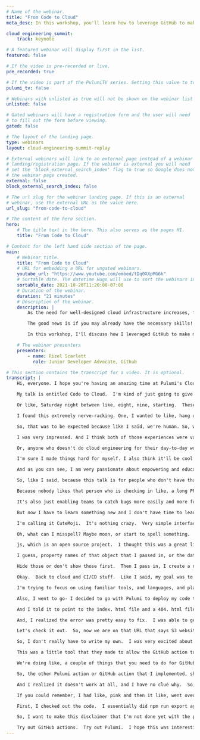 ```yaml
---
# Name of the webinar.
title: "From Code to Cloud"
meta_desc: In this workshop, you'll learn how to leverage GitHub to make code CloudOps ready without learning new tools or collecting new certifications.

cloud_engineering_summit:
    track: keynote

# A featured webinar will display first in the list.
featured: false

# If the video is pre-recorded or live.
pre_recorded: true

# If the video is part of the PulumiTV series. Setting this value to true will list the video in the "PulumiTV" section.
pulumi_tv: false

# Webinars with unlisted as true will not be shown on the webinar list
unlisted: false

# Gated webinars will have a registration form and the user will need
# to fill out the form before viewing.
gated: false

# The layout of the landing page.
type: webinars
layout: cloud-engineering-summit-replay

# External webinars will link to an external page instead of a webinar
# landing/registration page. If the webinar is external you will need
# set the 'block_external_search_index' flag to true so Google does not index
# the webinar page created.
external: false
block_external_search_index: false

# The url slug for the webinar landing page. If this is an external
# webinar, use the external URL as the value here.
url_slug: "from-code-to-cloud"

# The content of the hero section.
hero:
    # The title text in the hero. This also serves as the pages H1.
    title: "From Code to Cloud"

# Content for the left hand side section of the page.
main:
    # Webinar title.
    title: "From Code to Cloud"
    # URL for embedding a URL for ungated webinars.
    youtube_url: "https://www.youtube.com/embed/tDq0XXpMG6k"
    # Sortable date. The datetime Hugo will use to sort the webinars in date order.
    sortable_date: 2021-10-20T11:20:00-07:00
    # Duration of the webinar.
    duration: "21 minutes"
    # Description of the webinar.
    description: |
        As the need for well-designed cloud infrastructure increases, front end developers and early career developers may be feeling the pressure to learn CloudOps and DevOps practices. Commonly, software developers are on time crunch and don't always have extra time to study more.

        The good news is if you may already have the necessary skills!

        In this workshop, I'll discuss how I leveraged GitHub to make my code CloudOps ready without learning new tools or collecting new certifications.

    # The webinar presenters
    presenters:
        - name: Rizel Scarlett
          role: Junior Developer Advocate, Github

# This section contains the transcript for a video. It is optional.
transcript: |
    Hi, everyone. I hope you're having an amazing time at Pulumi's Cloud Engineering Summit. I know that I am. I want to take this time to personally thank the team at Pulumi for giving me the space to talk about my learnings, my experiences in code. So, let's jump straight into it.

    My talk is entitled Code to Cloud.  I'm kind of just going to give an overview of how I got my code to be hosted on the cloud with very little cloud engineering experience and how you can do that too.  So, I'll start with a quick story of a time that I worked at a company that did releases at night.  And there was a reason we did this.  We did them like, Friday night at nine.

    Or like, Saturday night between like, eight, nine, starting.  These could end at up to like, midnight, depending on how many- how well things went.  How smoothly things went.  And the reason we did this is because we didn't have a great CI/CD pipeline in place.  So, it was all hands on deck to make sure that nothing broke before, during, or after the release.

    I found this extremely nerve-racking. One, I wanted to like, hang out on my weekend nights.  I'm young, so I wanted to have fun.  And then two, I just don't trust myself to find every single bug and to know what's broken, because I'm human.  So, most of the time, majority of the time, I would come in on Monday and things would be on fire.

    So, that was to be expected because like I said, we're human. So, we couldn't pick out and predict every single error.  On the flip side, after I worked at that company, I worked at another startup, but they use GitHub Actions to automate their release workflow.  I was actually very impressed. I'd never like, encountered or used GitHub Actions before that. And I was like, "Oh my gosh.  So cool." Like, the release takes like, five to 10 minutes. We can do it during the day. And if anything goes wrong, you can easily revert it.

    I was very impressed. And I think both of those experiences were valuable for me because they allowed me to see how important it is to have some kind of strong DevOps or CloudOps structure in your project. And to, at the very least, implement a CI/CD pipeline.  And I made it a goal to have a CI/CD pipeline for my personal projects and my freelance projects, just to get better practice and to get into the habit of doing that. So this talk, as you can probably tell, it's going to be for front end developers, early career developers, open source maintainers or contributors who are like, "Hmm, maybe I should implement some kind of CI/CD pipeline."

    Or, anyone who doesn't do cloud engineering for their day-to-day work. I know this is a cloud engineering summit.  So, a lot of y'all are cloud engineers. I'd advise you to still stick around because I want feedback. I want to know how I could've done things better, or more easily.

    I'm sure I made things hard for myself. I also think it'll be cool for you to see from this perspective of someone who is a little bit more front-end heavy. So, before I dive into that, you have no clue who I am. Right? So, my name is Rizél. I am a junior developer advocate at GitHub, and I was trained as a Full Stock Software Engineer three years ago. I've moved around the stack, but I've mostly been heavy in... On the front end. And I'm also a program director at G{Code} house, which is a nonprofit organization aimed at training women of color and people of color to code.

    And as you can see, I am very passionate about empowering and educating others, especially within the tech industry. I am passionate about my own learning journey, and I am addicted to Twitter. So, because I'm addicted to Twitter, I would definitely tell you to follow me on there. I'll follow back. I'll interact with you. My handle is @blackgirlbytes. That's my handle on Twitter, Hashnode, GitHub, Dev. to.  I will soon-to-be on TikTok and YouTube. So, if you want some awkward black girl content about code, definitely look out for me there.

    So, like I said, because this talk is for people who don't have that much cloud engineering experience or DevOps experience, you've heard me throwing around the words, or the term CI/CD pipeline.  Maybe you're wondering, "What does it mean?" and "Why does it matter?" CI/CD stands for Continuous Integration, and the CD part of it can stand for Continuous Delivery or Continuous Deployment.  I think it is all about, and it matters for like, these five reasons.  So, essentially it allows you or through CI/CD pipeline, you're creating automated test, code, builds.  You're encouraging your team to make small incremental changes, and check them in frequently.

    Because nobody likes that person who is checking in like, a long PR.  Like, 90 files changed.  Now you're affecting the whole team.  Now they have to all re-base off of you and get sidetracked from their actual task.  It's also automating the delivery of these applications to production, to staging, to dev, and whatever other environments you have.

    It's also just enabling teams to catch bugs more easily and more frequently because you have these automated processes in place.  And therefore, improving the code quality overall and improving the team morale.  Because now they have a reduced workload.  They can focus on collaboration, having fun, and coding.  So, of course, with these talks, someone tells you about a new tool or something you should be using, and you're like, "Yeah, this is cool.

    But now I have to learn something new and I don't have time to learn something new." I feel that pain, I feel that pain.  That's why I built my application with the intention that I am going to use familiar tools to put- to host my project on the cloud and to implement CI/CD pipeline.  So, I'm going to kind of show you guys my application very quickly.  I built a Git Emoji search app with Next.js, Tailwind CSS, and Fuse. js.  I've never used these technologies before, but they were very familiar to me because I'm like, familiar with React and I'm familiar with CSS.  Let me show you the app very quickly.  So, here's my app hosted locally.

    I'm calling it CuteMoji.  It's nothing crazy.  Very simple interface so far.  I'm sure it'll grow.  It shows the first couple of emojis and this is... this is calling GitHub's emoji API.  And essentially, I can do a search for whatever I'm looking for.  So, let's say I'm looking for yellow. It shows me like, a yellow circle, yellow heart, yellow square.  Let's say if I searched the word girl, it shows me a bunch of girls.  If I misspell something.

    Oh, what can I misspell? Maybe moon, or start to spell something.  We got mooncake, boo, book.  So, as you can see, this is the start of my application and it is using fuzzy search.  I kind of want to show you guys how I'm using fuzzy search because I thought it was cool.  So, I was able to do fuzzy searching within my app using Fuse.

    js, which is an open source project.  I thought this was a great lifesaver because I was considering writing my own algorithm for this, which would have been a lot of work.  Or, using a different tool that I would eventually have to start paying for as my project grew.  So, I didn't really want to do all of that.  I was able to implement this with like, very little lines of code. So, let's look at it over here.  As you can see, I have an options object and I'm passing in a keys property.  And in this keys property, I essentially am passing in all the...

    I guess, property names of that object that I passed in, or the data that I'm passing in.  And I'm saying like, I want my user to search by emoji name.  And the includeScore's line is essentially saying like, return the results that are most relevant.  So, it scores it in some way saying like, Oh, this is like, most relevant to least relevant.  I don't want to see the least relevant.

    Hide those or don't show those first.  Then I pass in, I create a new fuse objects instance, and I pass in the API data and this options object that I just created.  And then, I call a method called fuse. search.  And depending on whatever query that the user typed into the input bar, it'll call that search method on it and return the results.  It was so easy.  Like, what is this? Like, just a few lines of code, and I was able to do fuzzy searching.

    Okay.  Back to cloud and CI/CD stuff.  Like I said, my goal was to implement CI/CD pipeline and to get it hosted on the cloud.  Very simple stuff.  I just want to do this as a teaching tool for myself. And I expect my app to grow beyond what it is right now.  This is, this is to me, very simple or very simple for me.  So I wanted to be...  Have it be able to scale and to be maintainable. So, I also said I'm not trying to learn anything new.

    I'm trying to focus on using familiar tools, and languages, and platforms.  So, I decided to go for GitHub actions because I've been on GitHub for like, ever since I learned to code, so I'm very familiar with it.  And GitHub actions has open source, automated workflows.  I was thinking maybe I don't have to start from scratch.  Plus, actions are very well documented.

    Also, I went to go- I decided to go with Pulumi to deploy my code to the cloud.  One of the benefits of Pulumi is I don't have to like, learn how to use AWS, or Google Cloud Provider, or whatever you may have.  I just have to write in my favorite coding language, or the coding language I'm most familiar with, which is JavaScript.  So, I started off by creating an S3 bucket.  And here's like, my little Pulumi JavaScript that I wrote to create a new S3 bucket.

    And I told it to point to the index. html file and a 404. html file to say like, this is the index document of the website, and then this is the error page.  And then I ran Pulumi up.  That's kind of how you deploy your changes. I was like, "Wow, this is so easy.  I'm having fun." The only little problem I had is that I realized, "Wow, this is a next JS project and I don't have an index. html file." So, when I did pull Pulumi up and I went to go check if it got loaded to the S3 bucket, I saw an error.

    And, I realized the error was pretty easy to fix.  I was able to generate both an index. html file and a 404. html file by running "next build && next export" I added this as a script to my package. json, that way I'll just have to run npm run export. And then as you can see, it created an outfolder with all of these files in it.  So, it generated a website URL for me.  I could've given it a more specific name, and I probably will.  But this was my first attempt.  So, I just went with S3 website bucket.

    Let's check it out.  So, now we are on that URL that says S3 website bucket.  Bunch of random numbers.  And we're seeing the same thing that we saw that I had locally.  You type in words, you're getting emojis. So, everything's working.  Everything's good over here.  So essentially, I got it on the cloud.  It's on AWS.  Check to that one goal that I had. Then, my next goal was trying to lay the foundations for starting up like, a CI/CD pipeline.  I do want to warn y'all, this isn't like, the whole thing.  It's not the whole shebang.  It's just like, a very simple start.  And I realized Pulumi has GitHub action.

    So, I don't really have to write my own.  I was very excited about that.  So, here's how I initially set everything up to be able to use Pulumi's GitHub actions.  First, I enabled my applications to talk with each other.  So, I wanted Pulumi's GitHub action to be able to talk to GitHub, and that required some authentication. So, Pulumi needed the GitHub action needed to like, call my AWS access key, AWS region and all that.  And instead of like, saving that in my repo for other people to access, I used GitHub secrets and now it's encrypted.  No one knows, but my applications can speak to each other.  I also installed the GitHub Pulumi application.

    This was a little tool that they made to allow the GitHub action to actually leave comments on my PR's or whatever event that I used for GitHub actions.  And then I just copied Pulumi's GitHub action code, they're YAML, and I modified it to work for me.  So, first they had two GitHub actions that I found.  The first one allowed me to see the activity that happened in my Pulimi stack.  So, if I like, made any changes in that stack, it would like, print out like, "Hey, these are the three things changed." or like, "A small error happened." This way I would gain like, a little visibility into why something happened rather than like, going into the Pulumi console.  We can take a really quick look at like, what the action looked like.  Essentially, this is the name of that action.  We're saying we want this to happen on poll request.

    We're doing like, a couple of things that you need to do for GitHub actions which is like, just checking out the code and setting up node, configuring like, my AWS credentials for it.  And then I think right here uses pulimi/actions@v3, is where we're using Pulumi's GitHub action.  And it does all the magic behind the scenes.  So, on each of my poll requests now, I get a little comment.  I'm not actually doing this. This is automated.  And the comment essentially shows what things changed.  For this specific PR, nothing changed.  There was two unchanged resources for my Pulumi stack, and I thought that was cool. All right.

    So, the other Pulumi action or GitHub action that I implemented, showed me a live preview of my website which is something I wanted.  I don't really have tests on my applications yet, but I wanted that every time I do a PR, I can get a quick live preview before I merge it into production.  Because I've had many times in my life where something's working locally for me, it's working on my machine.  I'm like, "Wow, everything's all good." And then I merge it to production, or whatever like, the main branches.

    And I realized it doesn't work at all, and I have no clue why.  So, I decided live preview might be a really great and easy way for me to do some manual testing.  Okay.  So, let's have a look at my repo.  I am in the poll request and I opened up a PR of me just changing the background gradient.

    If you could remember, I had like, pink and then it like, went over to like, a little bit of a bluish color.  So, let us see.  Basically again, here we have the first like, automated PR, or sorry, automated comment from the GitHub action.  And then we have the second one, which gives me a live preview of the site.  So, let's click on it and see what it looks like. Cool.  There, we have it, we got a blue to pink to green gradient, which is what this PR was all about.  Let's have a look at the actual like, code for the GitHub action.  I modified this a little bit just to fit my use case.  But basically, what they had worked for me.

    First, I checked out the code.  I essentially did npm run export again because it was looking for an index. html file and I needed to generate that for the action.  And then, I use this update live preview called Pulumify that Pulimi created.  I pass it all my environment variables that it needs and the magic happens.

    So, I want to make this disclaimer that I'm not done yet with the project, I'm near done with the talk.  There's lots of stuff to do in terms of like, implementing a strong CI/CD pipeline.  But I think this is definitely a good start for me to lay the foundations.  And it really only took me about like, an hour or two to do all of this.  So, this is me saying like, go ahead, try it out.

    Try out GitHub actions.  Try out Pulumi.  I hope this was interesting and edifying for y'all.  Thank you for listening to me speak and definitely check out my repo.  It's https://github.com/blackgirlbytes/git-emojis.  Definitely download it.  Play around with it.  Suggest some things for it for me to make it cooler because I'm still thinking of like, what I could do with it.  Thank you!
---
```

